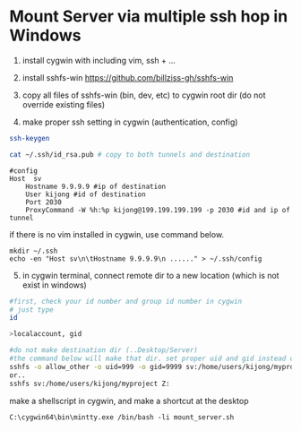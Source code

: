 # Mount Server via multiple ssh hop in Windows

1. install cygwin with including vim, ssh + ...

2. install sshfs-win
	https://github.com/billziss-gh/sshfs-win
3. copy all files of sshfs-win (bin, dev, etc) to cygwin root dir
	(do not override existing files)
4. make proper ssh setting in cygwin (authentication, config)

```bash
ssh-keygen

cat ~/.ssh/id_rsa.pub # copy to both tunnels and destination
```
```
#config
Host  sv
	Hostname 9.9.9.9 #ip of destination
	User kijong #id of destination
	Port 2030
	ProxyCommand -W %h:%p kijong@199.199.199.199 -p 2030 #id and ip of tunnel
```

if there is no vim installed in cygwin, use command below.
```
mkdir ~/.ssh
echo -en "Host sv\n\tHostname 9.9.9.9\n ......" > ~/.ssh/config
```

5. in cygwin terminal, connect remote dir to a new location (which is not exist in windows)

```bash
#first, check your id number and group id number in cygwin
# just type 
id

>localaccount, gid

#do not make destination dir (..Desktop/Server)
#the command below will make that dir. set proper uid and gid instead of 999 and 9999
sshfs -o allow_other -o uid=999 -o gid=9999 sv:/home/users/kijong/myproject /cygdrive/c/Users/kijong/Desktop/Server
or..
sshfs sv:/home/users/kijong/myproject Z:
```


make a shellscript in cygwin, and make a shortcut at the desktop
```
C:\cygwin64\bin\mintty.exe /bin/bash -li mount_server.sh
```

